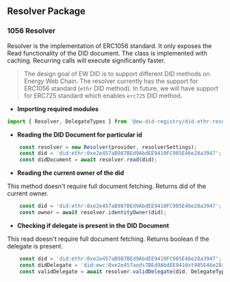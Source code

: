 ## Resolver Package
### 1056 Resolver
Resolver is the implementation of ERC1056 standard. It only exposes the Read functionality of the DID document. The class is implemented with caching. Recurring calls will execute 
significantly faster.
> The design goal of EW DID is to support different DID methods on Energy Web Chain. The resolver currently has the support for ERC1056 standard (`ethr` DID method). In future, we will have support for ERC725 standard which enables `erc725` DID method.

* **Importing required modules**

``` typescript
import { Resolver, DelegateTypes } from '@ew-did-registry/did-ethr-resolver';
```

* **Reading the DID Document for particular id**

``` typescript  
    const resolver = new Resolver(provider, resolverSettings);
    const did = 'did:ethr:0xe2e457aB987BEd9AbdEE9410FC985E46e28a3947';
    const didDocument = await resolver.read(did);
```

* **Reading the current owner of the did**

This method doesn't require full document fetching.
Returns did of the current owner.
``` typescript
    const did = 'did:ethr:0xe2e457aB987BEd9AbdEE9410FC985E46e28a3947';
    const owner = await resolver.identityOwner(did);
```

* **Checking if delegate is present in the DID Document**

This read doesn't require full document fetching.
Returns boolean if the delegate is present.
``` typescript
    const did = 'did:ethr:0xe2e457aB987BEd9AbdEE9410FC985E46e28a3947';
    const didDelegate = 'did:ewc:0xe2e457aods7BEd9AbdEE9410xt985E46e28a3947';
    const validDelegate = await resolver.validDelegate(did, DelegateTypes.verification, didDelegate);
```